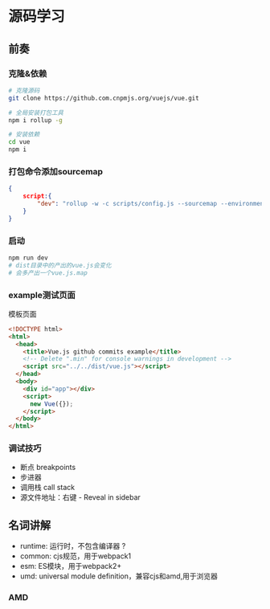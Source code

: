 # 源码学习

## 前奏

### 克隆&依赖

```bash
# 克隆源码
git clone https://github.com.cnpmjs.org/vuejs/vue.git

# 全局安装打包工具
npm i rollup -g

# 安装依赖
cd vue
npm i
```

### 打包命令添加sourcemap

```json
{
    script:{
        "dev": "rollup -w -c scripts/config.js --sourcemap --environment TARGET:web-full-dev",
    }
}
```

### 启动

```bash
npm run dev
# dist目录中的产出的vue.js会变化
# 会多产出一个vue.js.map
```

### example测试页面

模板页面

```html
<!DOCTYPE html>
<html>
  <head>
    <title>Vue.js github commits example</title>
    <!-- Delete ".min" for console warnings in development -->
    <script src="../../dist/vue.js"></script>
  </head>
  <body>
    <div id="app"></div>
    <script>
      new Vue({});
    </script>
  </body>
</html>
```

### 调试技巧

- 断点 breakpoints 
- 步进器
- 调用栈 call stack
- 源文件地址：右键 - Reveal in sidebar

## 名词讲解

- runtime: 运行时，不包含编译器 ?
- common: cjs规范，用于webpack1
- esm: ES模块，用于webpack2+
- umd: universal module definition，兼容cjs和amd,用于浏览器

### AMD

